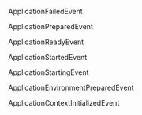 ApplicationFailedEvent

ApplicationPreparedEvent

ApplicationReadyEvent

ApplicationStartedEvent

ApplicationStartingEvent

ApplicationEnvironmentPreparedEvent

ApplicationContextInitializedEvent


